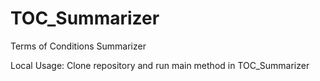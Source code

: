 # TOC_Summarizer
Terms of Conditions Summarizer

Local Usage: Clone repository and run main method in TOC_Summarizer
